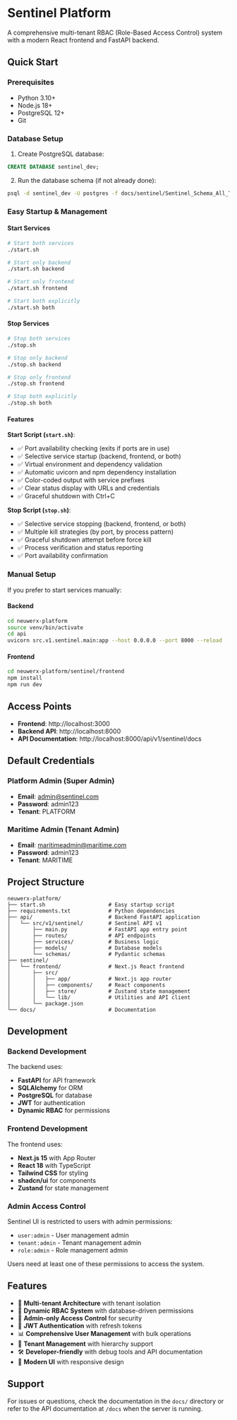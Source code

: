 # Sentinel Platform

A comprehensive multi-tenant RBAC (Role-Based Access Control) system with a modern React frontend and FastAPI backend.

## Quick Start

### Prerequisites

- Python 3.10+
- Node.js 18+
- PostgreSQL 12+
- Git

### Database Setup

1. Create PostgreSQL database:
```sql
CREATE DATABASE sentinel_dev;
```

2. Run the database schema (if not already done):
```bash
psql -d sentinel_dev -U postgres -f docs/sentinel/Sentinel_Schema_All_Tables.sql
```

### Easy Startup & Management

#### Start Services

```bash
# Start both services
./start.sh

# Start only backend
./start.sh backend

# Start only frontend  
./start.sh frontend

# Start both explicitly
./start.sh both
```

#### Stop Services

```bash
# Stop both services
./stop.sh

# Stop only backend
./stop.sh backend

# Stop only frontend
./stop.sh frontend

# Stop both explicitly
./stop.sh both
```

#### Features

**Start Script (`start.sh`)**:
- ✅ Port availability checking (exits if ports are in use)
- ✅ Selective service startup (backend, frontend, or both)
- ✅ Virtual environment and dependency validation
- ✅ Automatic uvicorn and npm dependency installation
- ✅ Color-coded output with service prefixes
- ✅ Clear status display with URLs and credentials
- ✅ Graceful shutdown with Ctrl+C

**Stop Script (`stop.sh`)**:
- ✅ Selective service stopping (backend, frontend, or both)
- ✅ Multiple kill strategies (by port, by process pattern)
- ✅ Graceful shutdown attempt before force kill
- ✅ Process verification and status reporting
- ✅ Port availability confirmation

### Manual Setup

If you prefer to start services manually:

#### Backend
```bash
cd neuwerx-platform
source venv/bin/activate
cd api
uvicorn src.v1.sentinel.main:app --host 0.0.0.0 --port 8000 --reload
```

#### Frontend
```bash
cd neuwerx-platform/sentinel/frontend
npm install
npm run dev
```

## Access Points

- **Frontend**: http://localhost:3000
- **Backend API**: http://localhost:8000
- **API Documentation**: http://localhost:8000/api/v1/sentinel/docs

## Default Credentials

### Platform Admin (Super Admin)
- **Email**: admin@sentinel.com
- **Password**: admin123
- **Tenant**: PLATFORM

### Maritime Admin (Tenant Admin)
- **Email**: maritimeadmin@maritime.com
- **Password**: admin123
- **Tenant**: MARITIME

## Project Structure

```
neuwerx-platform/
├── start.sh                    # Easy startup script
├── requirements.txt            # Python dependencies
├── api/                        # Backend FastAPI application
│   └── src/v1/sentinel/        # Sentinel API v1
│       ├── main.py             # FastAPI app entry point
│       ├── routes/             # API endpoints
│       ├── services/           # Business logic
│       ├── models/             # Database models
│       └── schemas/            # Pydantic schemas
├── sentinel/
│   └── frontend/               # Next.js React frontend
│       ├── src/
│       │   ├── app/            # Next.js app router
│       │   ├── components/     # React components
│       │   ├── store/          # Zustand state management
│       │   └── lib/            # Utilities and API client
│       └── package.json
└── docs/                       # Documentation
```

## Development

### Backend Development

The backend uses:
- **FastAPI** for API framework
- **SQLAlchemy** for ORM
- **PostgreSQL** for database
- **JWT** for authentication
- **Dynamic RBAC** for permissions

### Frontend Development

The frontend uses:
- **Next.js 15** with App Router
- **React 18** with TypeScript
- **Tailwind CSS** for styling
- **shadcn/ui** for components
- **Zustand** for state management

### Admin Access Control

Sentinel UI is restricted to users with admin permissions:
- `user:admin` - User management admin
- `tenant:admin` - Tenant management admin  
- `role:admin` - Role management admin

Users need at least one of these permissions to access the system.

## Features

- 🔐 **Multi-tenant Architecture** with tenant isolation
- 👥 **Dynamic RBAC System** with database-driven permissions
- 🎯 **Admin-only Access Control** for security
- 🔑 **JWT Authentication** with refresh tokens
- 📊 **Comprehensive User Management** with bulk operations
- 🏢 **Tenant Management** with hierarchy support
- 🛠️ **Developer-friendly** with debug tools and API documentation
- 🎨 **Modern UI** with responsive design

## Support

For issues or questions, check the documentation in the `docs/` directory or refer to the API documentation at `/docs` when the server is running.